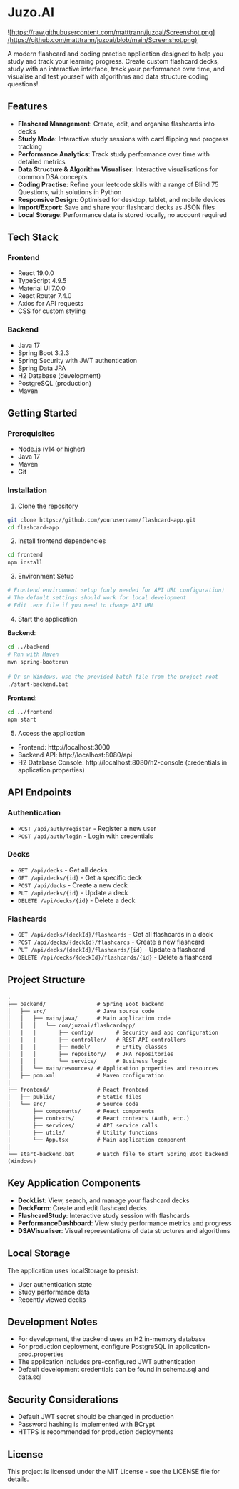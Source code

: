 # Juzo.AI
![https://raw.githubusercontent.com/matttrann/juzoai/Screenshot.png](https://github.com/matttrann/juzoai/blob/main/Screenshot.png)

A modern flashcard and coding practise application designed to help you study and track your learning progress. Create custom flashcard decks, study with an interactive interface, track your performance over time, and visualise and test yourself with algorithms and data structure coding questions!.

## Features

- **Flashcard Management**: Create, edit, and organise flashcards into decks
- **Study Mode**: Interactive study sessions with card flipping and progress tracking
- **Performance Analytics**: Track study performance over time with detailed metrics
- **Data Structure & Algorithm Visualiser**: Interactive visualisations for common DSA concepts
- **Coding Practise**: Refine your leetcode skills with a range of Blind 75 Questions, with solutions in Python
- **Responsive Design**: Optimised for desktop, tablet, and mobile devices
- **Import/Export**: Save and share your flashcard decks as JSON files
- **Local Storage**: Performance data is stored locally, no account required

## Tech Stack

### Frontend
- React 19.0.0
- TypeScript 4.9.5
- Material UI 7.0.0
- React Router 7.4.0
- Axios for API requests
- CSS for custom styling

### Backend
- Java 17
- Spring Boot 3.2.3
- Spring Security with JWT authentication
- Spring Data JPA
- H2 Database (development)
- PostgreSQL (production)
- Maven

## Getting Started

### Prerequisites
- Node.js (v14 or higher)
- Java 17
- Maven
- Git

### Installation

1. Clone the repository
```bash
git clone https://github.com/yourusername/flashcard-app.git
cd flashcard-app
```

2. Install frontend dependencies
```bash
cd frontend
npm install
```

3. Environment Setup
```bash
# Frontend environment setup (only needed for API URL configuration)
# The default settings should work for local development
# Edit .env file if you need to change API URL
```

4. Start the application

**Backend**:
```bash
cd ../backend
# Run with Maven
mvn spring-boot:run

# Or on Windows, use the provided batch file from the project root
./start-backend.bat
```

**Frontend**:
```bash
cd ../frontend
npm start
```

5. Access the application
- Frontend: http://localhost:3000
- Backend API: http://localhost:8080/api
- H2 Database Console: http://localhost:8080/h2-console (credentials in application.properties)

## API Endpoints

### Authentication
- `POST /api/auth/register` - Register a new user
- `POST /api/auth/login` - Login with credentials

### Decks
- `GET /api/decks` - Get all decks
- `GET /api/decks/{id}` - Get a specific deck
- `POST /api/decks` - Create a new deck
- `PUT /api/decks/{id}` - Update a deck
- `DELETE /api/decks/{id}` - Delete a deck

### Flashcards
- `GET /api/decks/{deckId}/flashcards` - Get all flashcards in a deck
- `POST /api/decks/{deckId}/flashcards` - Create a new flashcard
- `PUT /api/decks/{deckId}/flashcards/{id}` - Update a flashcard
- `DELETE /api/decks/{deckId}/flashcards/{id}` - Delete a flashcard

## Project Structure

```
.
├── backend/                # Spring Boot backend
│   ├── src/                # Java source code
│   │   ├── main/java/      # Main application code
│   │   │   └── com/juzoai/flashcardapp/
│   │   │       ├── config/       # Security and app configuration
│   │   │       ├── controller/   # REST API controllers
│   │   │       ├── model/        # Entity classes
│   │   │       ├── repository/   # JPA repositories
│   │   │       └── service/      # Business logic 
│   │   └── main/resources/ # Application properties and resources
│   ├── pom.xml             # Maven configuration
│
├── frontend/               # React frontend
│   ├── public/             # Static files
│   └── src/                # Source code
│       ├── components/     # React components 
│       ├── contexts/       # React contexts (Auth, etc.)
│       ├── services/       # API service calls
│       ├── utils/          # Utility functions
│       └── App.tsx         # Main application component
│
└── start-backend.bat       # Batch file to start Spring Boot backend (Windows)
```

## Key Application Components

- **DeckList**: View, search, and manage your flashcard decks
- **DeckForm**: Create and edit flashcard decks
- **FlashcardStudy**: Interactive study session with flashcards
- **PerformanceDashboard**: View study performance metrics and progress
- **DSAVisualiser**: Visual representations of data structures and algorithms

## Local Storage

The application uses localStorage to persist:
- User authentication state
- Study performance data
- Recently viewed decks

## Development Notes

- For development, the backend uses an H2 in-memory database
- For production deployment, configure PostgreSQL in application-prod.properties
- The application includes pre-configured JWT authentication
- Default development credentials can be found in schema.sql and data.sql

## Security Considerations

- Default JWT secret should be changed in production
- Password hashing is implemented with BCrypt
- HTTPS is recommended for production deployments

## License

This project is licensed under the MIT License - see the LICENSE file for details.
